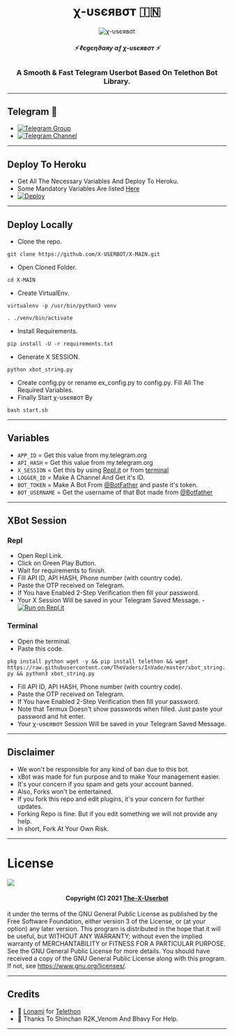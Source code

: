 <h1 align="center">
  <b>χ-υѕєявσт 🇮🇳</b>
</h1>

<p align="center">
  <img src="https://telegra.ph/file/cc64741c316f3d720b998.jpg" alt="χ-υѕєявσt">
</p>

<h6 align="center">
  <b>⚡ ℓєgєη∂αяу αƒ χ-υѕєявσт  ⚡</b>
</h6>

<h3 align="center">
  <b>A Smooth & Fast Telegram Userbot Based On Telethon Bot Library.</b>
</h3>

------
## Telegram 🏪
- [![Telegram Group](https://img.shields.io/badge/Telegram-Group-brightgreen)](https://t.me/X_Discussion)
- [![Telegram Channel](https://img.shields.io/badge/Telegram-Channel-brightgreen)](https://t.me/X_User_Bot)


------
## Deploy To Heroku
- Get All The Necessary Variables And Deploy To Heroku.
- Some Mandatory Variables Are listed [Here](#Variables)
- [![Deploy](https://www.herokucdn.com/deploy/button.svg)](https://heroku.com/deploy)

------
## Deploy Locally

- Clone the repo. 

`git clone https://github.com/X-USERBOT/X-MAIN.git`
- Open Cloned Folder.

`cd X-MAIN`
- Create VirtualEnv.

`virtualenv -p /usr/bin/python3 venv`

`. ./venv/bin/activate`
- Install Requirements.

`pip install -U -r requirements.txt`
- Generate X SESSION.

`python xbot_string.py`
- Create config.py or rename ex_config.py to config.py. Fill All The Required Variables.
- Finally Start  χ-υѕєявσт By

`bash start.sh`

------
## Variables

- `APP_ID`  =  Get this value from my.telegram.org
- `API_HASH`  =  Get this value from my.telegram.org
- `X_SESSION`  =  Get this by using [Repl.it](#Repl) or from [terminal](#Terminal)
- `LOGGER_ID`  =  Make A Channel And Get it's ID.
- `BOT_TOKEN`  =  Make A Bot From [@BotFather](https://t.me/botfather) and paste it's token.
- `BOT_USERNAME`  =  Get the username of that Bot made from [@Botfather](https://t.me/botfather)

------
## XBot Session

### Repl
- Open Repl Link.
- Click on Green Play Button.
- Wait for requirements to finish.
- Fill API ID, API HASH, Phone number (with country code).
- Paste the OTP received on Telegram.
- If You have Enabled 2-Step Verification then fill your password.
- Your X Session Will be saved in your Telegram Saved Message.
-[![Run on Repl.it](https://repl.it/badge/github/LiveToLife/X-Userbot)](https://replit.com/@XUserbot/X-SESSION#main.py)

### Terminal
- Open the terminal.
- Paste this code.

`pkg install python wget -y && pip install telethon && wget https://raw.githubusercontent.com/TheVaders/InVade/master/xbot_string.py && python3 xbot_string.py`
- Fill API ID, API HASH, Phone number (with country code).
- Paste the OTP received on Telegram.
- If You have Enabled 2-Step Verification then fill your password.
- Note that Termux Doesn't show passwords when filled. Just paste your password and hit enter.
- Your  χ-υѕєявσт Session Will be saved in your Telegram Saved Message.

------
## Disclaimer
- We won't be responsible for any kind of ban due to this bot.
- xBot was made for fun purpose and to make Your management easier.
- It's your concern if you spam and gets your account banned.
- Also, Forks won't be entertained.
- If you fork this repo and edit plugins, it's your concern for further updates.
- Forking Repo is fine. But if you edit something we will not provide any help.
- In short, Fork At Your Own Risk.

------
# License

![](https://www.gnu.org/graphics/gplv3-or-later.png)

<h4 align="center">Copyright (C) 2021 <a href="https://github.com/LiveToLifet">The-X-Userbot</a></h4>

it under the terms of the GNU General Public License as published by
the Free Software Foundation, either version 3 of the License, or
(at your option) any later version.
This program is distributed in the hope that it will be useful,
but WITHOUT ANY WARRANTY; without even the implied warranty of
MERCHANTABILITY or FITNESS FOR A PARTICULAR PURPOSE.  See the
GNU General Public License for more details.
You should have received a copy of the GNU General Public License
along with this program. If not, see <https://www.gnu.org/licenses/>.

------
## Credits

- 💖 [Lonami](https://github.com/Lonami) for [Telethon](https://github.com/LonamiWebs/Telethon)
- 💖 Thanks To Shinchan R2K_Venom And Bhavy For Help.

------
